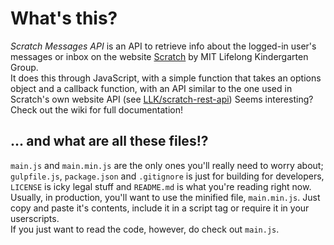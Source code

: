 # What's this?  

*Scratch Messages API* is an API to retrieve info about the logged-in user's messages or inbox on the website [Scratch](https://scratch.mit.edu) by MIT Lifelong Kindergarten Group.  
It does this through JavaScript, with a simple function that takes an options object and a callback function, with an API similar to the one used in Scratch's own website API (see [LLK/scratch-rest-api](https://github.com/LLK/scratch-rest-api))
Seems interesting? Check out the wiki for full documentation!

## ... and what are all these files!?
`main.js` and `main.min.js` are the only ones you'll really need to worry about; `gulpfile.js`, `package.json` and `.gitignore` is just for building for developers, `LICENSE` is icky legal stuff and `README.md` is what you're reading right now.  
Usually, in production, you'll want to use the minified file, `main.min.js`. Just copy and paste it's contents, include it in a script tag or require it in your userscripts.  
If you just want to read the code, however, do check out `main.js`.
